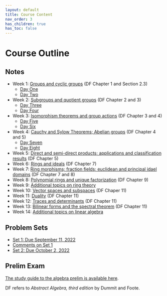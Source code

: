 ```yaml
---
layout: default
title: Course Content
nav_order: 3
has_children: true
has_toc: false
---
```

# Course Outline

## Notes 
- Week 1: [Groups and cyclic groups](01-groups.md) (DF Chapter 1 and Section 2.3)
    - [Day One](notes/One.md)
    - [Day Two](notes/Two.md)
- Week 2: [Subgroups and quotient groups](02-subgroups.md) (DF Chapter 2 and 3)
    - [Day Three](notes/Three.md)
    - [Day Four](notes/Four.md)
- Week 3: [Isomorphism theorems and group actions](03-isomorphisms.md) (DF Chapter 3 and 4)
    - [Day Five](notes/Five.md)
    - [Day Six](notes/Six.md)
- Week 4: [Cauchy and Sylow Theorems; Abelian groups](04-sylow.md) (DF Chapter 4 and 5)
    - [Day Seven](notes/Seven.md)
    - [Day Eight](notes/Eight.md)
- Week 5: [Direct and semi-direct products; applications and classification results](05-products.md) (DF Chapter 5)
- Week 6: [Rings and ideals](06-rings.md) (DF Chapter 7)
- Week 7: [Ring morphisms; fraction fields; euclidean and principal idael domains](07-pid.md) (DF Chapter 7 and 8)
- Week 8: [Polynomial rings and unique factorization](08-polynomials.md) (DF Chapter 9)
- Week 9: [Additional topics on ring theory](09-rings2.md)
- Week 10: [Vector spaces and subspaces](10-vectors.md) (DF Chaper 11)
- Week 11: [Duality](11-duality.md) (DF Chapter 11)
- Week 12: [Traces and determinants](12-determinants.md) (DF Chapter 11)
- Week 13: [Bilinear forms and the spectral theorem](13-spectral.md) (DF Chapter 11)
- Week 14: [Additional topics on linear algebra](14-linear2.md)

## Problem Sets

- [Set 1: Due September 11, 2022](problems/set1.md)
- [Comments on Set 1](notes/HW1Comments.md)
- [Set 2: Due October 2, 2022](problems/set2.md)

## Prelim Exam 

[The study guide to the algebra prelim is available here](https://math.uconn.edu/wp-content/uploads/sites/2511/2020/12/studyguidealg.pdf).

DF refers to *Abstract Algebra, third edition* by Dummit and Foote.
